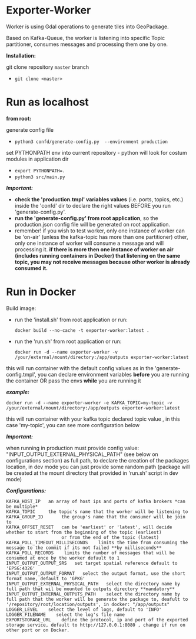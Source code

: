 # **Exporter-Worker**

Worker is using Gdal operations to generate tiles into GeoPackage.

Based on Kafka-Queue, the worker is listening into specific Topic partitioner, consumes 
messages and processing them one by one.

**Installation:**

git clone repository `master` branch 
* `git clone <master>`

# Run as localhost

  **from root:**

generate config file
* `python3 confd/generate-config.py  --environment production`

set PYTHONPATH env into current repository - python will look for costum modules in application dir
* `export PYTHONPATH=.`
* `python3 src/main.py`

**_Important:_**

- **check the 'production.tmpl' variables values** (i.e. ports, topics, etc.) inside the 'confd' dir to declare the right values BEFORE you run 'generate-config.py'.
- **run the 'generate-config.py' from root application**, so the production.json config file will be generated on root application.  
- remember! if you wish to test worker, only one instance of worker can be 'on-air' (unless the kafka-topic has more than one partitioner) other, only one instance of worker will consume a message and will processing it.
  **if there is more then one instance of worker on air (includes running containers in Docker) that listening on the same topic, you may not receive messages because other worker is already consumed it.**
  
# Run in Docker

Build image:

* run the 'install.sh' from root application or run:
  
   `docker build --no-cache -t exporter-worker:latest .`

* run the 'run.sh' from root application or run:
  
  `docker run -d --name exporter-worker -v /your/external/mount/directory:/app/outputs exporter-worker:latest`

this will run container with the default config values as in the 'generate-config.tmpl',
you can declare environment variables **before** you are running the container OR pass the envs **while** you are running it

_**example:**_

`docker run -d --name exporter-worker -e KAFKA_TOPIC=my-topic -v /your/external/mount/directory:/app/outputs exporter-worker:latest`


this will run container with your kafka topic declared topic value , in this case 'my-topic', you can see more configuration below

**_Important:_**

when running in production must provide config value: "INPUT_OUTPUT_EXTERNAL_PHYSICAL_PATH" (see below on configurations section) as full path, to declare the creation of the packages location,
in dev mode you can just provide some random path (package will be created at the mount directory that provided in 'run.sh' script in dev mode)

**_Configurations:_**

    KAFKA_HOST_IP   an array of host ips and ports of kafka brokers *can be multiple*
    KAFKA_TOPIC     the topic's name that the worker will be listening to
    KAFKA_GROUP_ID       the group's name that the consumer will be join to
    KAFKA_OFFSET_RESET   can be 'earliest' or 'latest', will decide whether to start from the beginning of the topic (earliest)
                         or from the end of the topic (latest)
    KAFKA_POLL_TIMEOUT_MILLISECONDS    limits the time from consuming the message to the commit if its not failed **by milliseconds** 
    KAFKA_POLL_RECORDS    limits the number of messages that will be consumed at once by the worker default to 1
    INPUT_OUTPUT_OUTPUT_SRS   set target spatial reference default to 'EPSG:4326'
    INPUT_OUTPUT_OUTPUT_FORMAT   select the output format, use the short format name, default to 'GPKG'
    INPUT_OUTPUT_EXTERNAL_PHYSICAL_PATH   select the directory name by full path that wil be mounted to outputs directory **mandatory** 
    INPUT_OUTPUT_INTERNAL_OUTPUTS_PATH    select the directory name by full path that the worker will be generate the package to, deafult to '/repository/root/location/outputs', in docker: "/app/outputs"
    LOGGER_LEVEL    select the level of logs, default to 'INFO'
    LOGGER_FILENAME    select the log's file name
    EXPORTSTORAGE_URL    define the protocol, ip and port of the exported storage service, default to http://127.0.0.1:8080 , change if run on other port or on Docker.